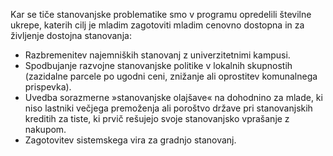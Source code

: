Kar se tiče stanovanjske problematike smo v programu opredelili številne ukrepe, katerih cilj je mladim zagotoviti mladim cenovno dostopna in za življenje dostojna stanovanja:
- Razbremenitev najemniških stanovanj z univerzitetnimi kampusi.
- Spodbujanje razvojne stanovanjske politike v lokalnih skupnostih (zazidalne parcele po ugodni ceni, znižanje ali oprostitev komunalnega prispevka).
- Uvedba sorazmerne »stanovanjske olajšave« na dohodnino za mlade, ki niso lastniki večjega premoženja ali poroštvo države pri stanovanjskih kreditih za tiste, ki prvič rešujejo svoje stanovanjsko vprašanje z nakupom.
- Zagotovitev sistemskega vira za gradnjo stanovanj.

